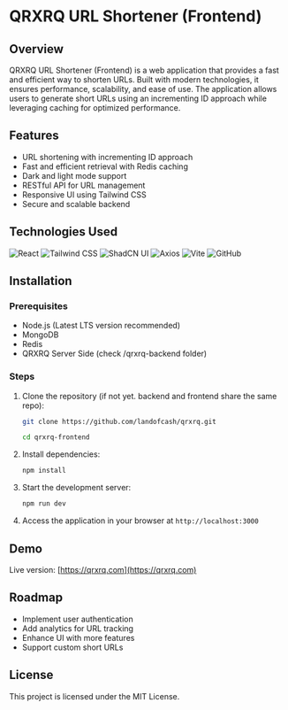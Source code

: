 # QRXRQ URL Shortener (Frontend)

## Overview
QRXRQ URL Shortener (Frontend) is a web application that provides a fast and efficient way to shorten URLs. Built with modern technologies, it ensures performance, scalability, and ease of use. The application allows users to generate short URLs using an incrementing ID approach while leveraging caching for optimized performance.

## Features
- URL shortening with incrementing ID approach
- Fast and efficient retrieval with Redis caching
- Dark and light mode support
- RESTful API for URL management
- Responsive UI using Tailwind CSS
- Secure and scalable backend

## Technologies Used
![React](https://img.shields.io/badge/React-20232A?style=for-the-badge&logo=react&logoColor=61DAFB)
![Tailwind CSS](https://img.shields.io/badge/TailwindCSS-38B2AC?style=for-the-badge&logo=tailwind-css&logoColor=white)
![ShadCN UI](https://img.shields.io/badge/shadcn%2Fui-%23000000.svg?style=for-the-badge&logo=shadcnui&logoColor=white)
![Axios](https://img.shields.io/badge/axios.js-854195?style=for-the-badge&logo=axios&logoColor=5A29E4)
![Vite](https://img.shields.io/badge/Vite-646CFF?style=for-the-badge&logo=vite&logoColor=white)
![GitHub](https://img.shields.io/badge/GitHub-181717?style=for-the-badge&logo=github&logoColor=white)


## Installation
### Prerequisites
- Node.js (Latest LTS version recommended)
- MongoDB
- Redis
- QRXRQ Server Side (check /qrxrq-backend folder)

### Steps
1. Clone the repository (if not yet. backend and frontend share the same repo):
   ```sh
   git clone https://github.com/landofcash/qrxrq.git
   
   cd qrxrq-frontend
   ```
2. Install dependencies:
   ```sh
   npm install
   ```
3. Start the development server:
   ```sh
   npm run dev
   ```
4. Access the application in your browser at `http://localhost:3000`

## Demo
Live version: [https://qrxrq.com](https://qrxrq.com)

## Roadmap
- Implement user authentication
- Add analytics for URL tracking
- Enhance UI with more features
- Support custom short URLs

## License
This project is licensed under the MIT License.

